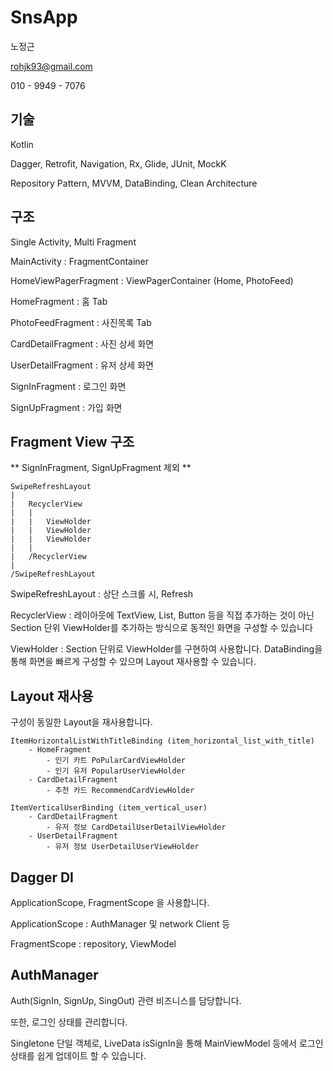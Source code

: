 # SnsApp

노정근

rohjk93@gmail.com

010 - 9949 - 7076


## 기술

Kotlin

Dagger, Retrofit, Navigation, Rx, Glide, JUnit, MockK

Repository Pattern, MVVM, DataBinding, Clean Architecture


## 구조

Single Activity, Multi Fragment


MainActivity : FragmentContainer

HomeViewPagerFragment : ViewPagerContainer (Home, PhotoFeed)

HomeFragment : 홈 Tab

PhotoFeedFragment : 사진목록 Tab

CardDetailFragment : 사진 상세 화면

UserDetailFragment : 유저 상세 화면

SignInFragment : 로그인 화면

SignUpFragment : 가입 화면


## Fragment View 구조

** SignInFragment, SignUpFragment 제외 **

```
SwipeRefreshLayout
|
|   RecyclerView
|   |
|   |   ViewHolder
|   |   ViewHolder
|   |   ViewHolder
|   |
|   /RecyclerView
|
/SwipeRefreshLayout
```

SwipeRefreshLayout : 상단 스크롤 시, Refresh

RecyclerView : 레이아웃에 TextView, List, Button 등을 직접 추가하는 것이 아닌 Section 단위 ViewHolder를 추가하는 방식으로 동적인 화면을 구성할 수 있습니다

ViewHolder : Section 단위로 ViewHolder를 구현하여 사용합니다. DataBinding을 통해 화면을 빠르게 구성할 수 있으며 Layout 재사용할 수 있습니다.


## Layout 재사용

구성이 동일한 Layout을 재사용합니다.

```
ItemHorizontalListWithTitleBinding (item_horizontal_list_with_title)
    - HomeFragment
        - 인기 카트 PoPularCardViewHolder
        - 인기 유저 PopularUserViewHolder
    - CardDetailFragment
        - 추천 카드 RecommendCardViewHolder

ItemVerticalUserBinding (item_vertical_user)
    - CardDetailFragment
        - 유저 정보 CardDetailUserDetailViewHolder
    - UserDetailFragment
        - 유저 정보 UserDetailUserViewHolder
```


## Dagger DI

ApplicationScope, FragmentScope 을 사용합니다.

ApplicationScope : AuthManager 및 network Client 등

FragmentScope : repository, ViewModel


## AuthManager

Auth(SignIn, SignUp, SingOut) 관련 비즈니스를 담당합니다.

또한, 로그인 상태를 관리합니다.

Singletone 단일 객체로, LiveData isSignIn을 통해 MainViewModel 등에서 로그인 상태를 쉽게 업데이트 할 수 있습니다.